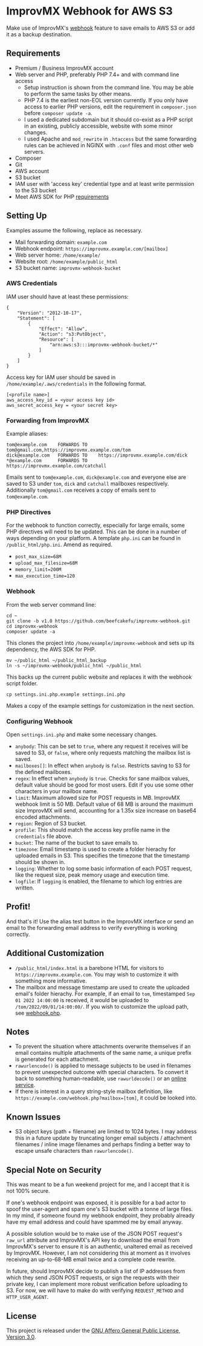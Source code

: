 # ImprovMX Webhook for AWS S3
Make use of ImprovMX's [webhook](https://improvmx.com/guides/how-to-use-webhooks-to-receive-emails-in-your-apps/) feature to save emails to AWS S3 or add it as a backup destination.

## Requirements
- Premium / Business ImprovMX account
- Web server and PHP, preferably PHP 7.4+ and with command line access
    - Setup instruction is shown from the command line. You may be able to perform the same tasks by other means.
    - PHP 7.4 is the earliest non-EOL version currently. If you only have access to earlier PHP versions, edit the requirement in `composer.json` before `composer update -a`.
    - I used a dedicated subdomain but it should co-exist as a PHP script in an existing, publicly accessible, website with some minor changes.
    - I used Apache and `mod_rewrite` in `.htaccess` but the same forwarding rules can be achieved in NGINX with `.conf` files and most other web servers.
- Composer
- Git
- AWS account
- S3 bucket
- IAM user with 'access key' credential type and at least write permission to the S3 bucket
- Meet AWS SDK for PHP [requirements](https://docs.aws.amazon.com/sdk-for-php/v3/developer-guide/getting-started_requirements.html)

## Setting Up
Examples assume the following, replace as necessary.
- Mail forwarding domain: `example.com`
- Webhook endpoint: `https://improvmx.example.com/[mailbox]`
- Web server home: `/home/example/`
- Website root: `/home/example/public_html`
- S3 bucket name: `improvmx-webhook-bucket`

### AWS Credentials
IAM user should have at least these permissions:

    {
        "Version": "2012-10-17",
        "Statement": [
            {
                "Effect": "Allow",
                "Action": "s3:PutObject",
                "Resource": [
                    "arn:aws:s3:::improvmx-webhook-bucket/*"
                ]
            }
        ]
    }

Access key for IAM user should be saved in `/home/example/.aws/credentials` in the following format.

    [<profile name>]
    aws_access_key_id = <your access key id>
    aws_secret_access_key = <your secret key>

### Forwarding from ImprovMX
Example aliases:

    tom@example.com    FORWARDS TO    tom@gmail.com,https://improvmx.example.com/tom
    dick@example.com   FORWARDS TO    https://improvmx.example.com/dick
    *@example.com      FORWARDS TO    https://improvmx.example.com/catchall

Emails sent to `tom@example.com`, `dick@example.com` and everyone else are saved to S3 under `tom`, `dick` and `catchall` mailboxes respectively. Additionally `tom@gmail.com` receives a copy of emails sent to `tom@example.com`.

### PHP Directives
For the webhook to function correctly, especially for large emails, some PHP directives will need to be updated. This can be done in a number of ways depending on your platform. A template `php.ini` can be found in `/public_html/php.ini`. Amend as required.

- `post_max_size=68M`
- `upload_max_filesize=68M`
- `memory_limit=200M`
- `max_execution_time=120`

### Webhook
From the web server command line:

    cd ~
    git clone -b v1.0 https://github.com/beefcakefu/improvmx-webhook.git
    cd improvmx-webhook
    composer update -a

This clones the project into `/home/example/improvmx-webhook` and sets up its dependency, the AWS SDK for PHP.

    mv ~/public_html ~/public_html_backup
    ln -s ~/improvmx-webhook/public_html ~/public_html

This backs up the current public website and replaces it with the webhook script folder.

    cp settings.ini.php.example settings.ini.php

Makes a copy of the example settings for customization in the next section.

### Configuring Webhook
Open `settings.ini.php` and make some necessary changes.
- `anybody`: This can be set to `true`, where any request it receives will be saved to S3, or `false`, where only requests matching the mailbox list is saved.
- `mailboxes[]`: In effect when `anybody` is `false`. Restricts saving to S3 for the defined mailboxes.
- `regex`: In effect when `anybody` is `true`. Checks for sane mailbox values, default value should be good for most users. Edit if you use some other characters in your mailbox name.
- `limit`: Maximum allowed size for POST requests in MB. ImprovMX webhook limit is 50 MB. Default value of 68 MB is around the maximum size ImprovMX will send, accounting for a 1.35x size increase on base64 encoded attachments.
- `region`: Region of S3 bucket.
- `profile`: This should match the access key profile name in the `credentials` file above.
- `bucket`: The name of the bucket to save emails to.
- `timezone`: Email timestamp is used to create a folder hierachy for uploaded emails in S3. This specifies the timezone that the timestamp should be shown in.
- `logging`: Whether to log some basic information of each POST request, like the request size, peak memory usage and execution time.
- `logfile`: If `logging` is enabled, the filename to which log entries are written.

## Profit!
And that's it! Use the alias test button in the ImprovMX interface or send an email to the forwarding email address to verify everything is working correctly.

## Additional Customization
- `/public_html/index.html` is a barebone HTML for visitors to `https://improvmx.example.com`. You may wish to customize it with something more informative.
- The mailbox and message timestamp are used to create the uploaded email's folder hierachy. For example, if an email to `tom`, timestamped `Sep 01 2022 14:00:00` is received, it would be uploaded to `/tom/2022/09/01/14:00:00/`. If you wish to customize the upload path, see [webhook.php](https://github.com/beefcakefu/improvmx-webhook/blob/f5a8c076dd5b6b2b517e85d31c0a76dd1d6194ec/public_html/webhook.php#L60).

## Notes
- To prevent the situation where attachments overwrite themselves if an email contains multiple attachments of the same name, a unique prefix is generated for each attachment.
- `rawurlencode()` is applied to message subjects to be used in filenames to prevent unexpected outcome with special characters. To convert it back to something human-readable, use `rawurldecode()` or an [online service](https://www.urldecoder.org/).
- If there is interest in a query string-style mailbox definition, like `https://example.com/webhook.php?mailbox=[tom]`, it could be looked into.

## Known Issues
- S3 object keys (path + filename) are limited to 1024 bytes.
  I may address this in a future update by truncating longer email subjects / attachment filenames / inline image filenames and perhaps finding a better way to escape unsafe characters than `rawurlencode()`.

## Special Note on Security
This was meant to be a fun weekend project for me, and I accept that it is not 100% secure.

If one's webhook endpoint was exposed, it is possible for a bad actor to spoof the user-agent and spam one's S3 bucket with a tonne of large files. In my mind, if someone found my webhook endpoint, they probably already have my email address and could have spammed me by email anyway.

A possible solution would be to make use of the JSON POST request's `raw_url` attribute and ImprovMX's API key to download the email from ImprovMX's server to ensure it is an authentic, unaltered email as received by ImprovMX. However, I am not considering this at moment as it involves receiving an up-to-68-MB email twice and a complete code rewrite.

In future, should ImprovMX decide to publish a list of IP addresses from which they send JSON POST requests, or sign the requests with their private key, I can implement more robust verification before uploading to S3. For now, we will have to make do with verifying `REQUEST_METHOD` and `HTTP_USER_AGENT`.

## License
This project is released under the [GNU Affero General Public License, Version 3.0](https://www.gnu.org/licenses/agpl-3.0.en.html).
